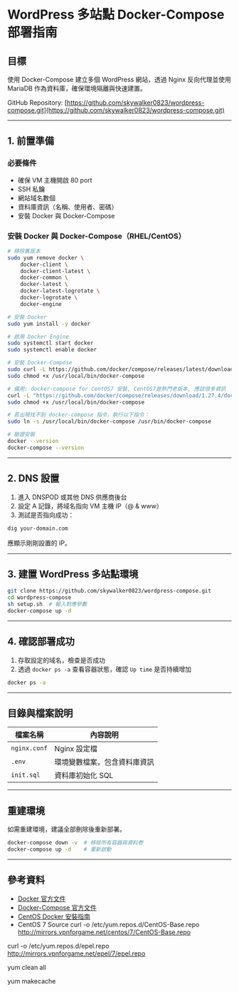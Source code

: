 # WordPress 多站點 Docker-Compose 部署指南

## 目標

使用 Docker-Compose 建立多個 WordPress 網站，透過 Nginx 反向代理並使用 MariaDB 作為資料庫，確保環境隔離與快速建置。

GitHub Repository: [https://github.com/skywalker0823/wordpress-compose.git](https://github.com/skywalker0823/wordpress-compose.git)

---

## 1. 前置準備

### 必要條件
- 確保 VM 主機開啟 80 port
- SSH 私鑰
- 網站域名數個
- 資料庫資訊（名稱、使用者、密碼）
- 安裝 Docker 與 Docker-Compose

### 安裝 Docker 與 Docker-Compose（RHEL/CentOS）

```bash
# 移除舊版本
sudo yum remove docker \
    docker-client \
    docker-client-latest \
    docker-common \
    docker-latest \
    docker-latest-logrotate \
    docker-logrotate \
    docker-engine

# 安裝 Docker
sudo yum install -y docker

# 啟用 Docker Engine
sudo systemctl start docker
sudo systemctl enable docker

# 安裝 Docker-Compose
sudo curl -L https://github.com/docker/compose/releases/latest/download/docker-compose-$(uname -s)-$(uname -m) -o /usr/local/bin/docker-compose
sudo chmod +x /usr/local/bin/docker-compose

# 備用: docker-compose for CentOS7 安裝, CentOS7是熱門老版本, 應該很多資訊
curl -L "https://github.com/docker/compose/releases/download/1.27.4/docker-compose-$(uname -s)-$(uname -m)" -o /usr/local/bin/docker-compose
sudo chmod +x /usr/local/bin/docker-compose

# 若出現找不到 docker-compose 指令，執行以下指令：
sudo ln -s /usr/local/bin/docker-compose /usr/bin/docker-compose

# 驗證安裝
docker --version
docker-compose --version
```

---

## 2. DNS 設置

1. 進入 DNSPOD 或其他 DNS 供應商後台
2. 設定 A 記錄，將域名指向 VM 主機 IP（@ & www）
3. 測試是否指向成功：

```bash
dig your-domain.com
```

應顯示剛剛設置的 IP。

---

## 3. 建置 WordPress 多站點環境

```bash
git clone https://github.com/skywalker0823/wordpress-compose.git
cd wordpress-compose
sh setup.sh  # 輸入對應參數
docker-compose up -d
```

---

## 4. 確認部署成功

1. 存取設定的域名，檢查是否成功
2. 透過 `docker ps -a` 查看容器狀態，確認 `Up time` 是否持續增加

```bash
docker ps -a
```

---

## 目錄與檔案說明

| 檔案名稱     | 內容說明 |
|--------------|----------|
| `nginx.conf` | Nginx 設定檔 |
| `.env`       | 環境變數檔案，包含資料庫資訊 |
| `init.sql`   | 資料庫初始化 SQL |

---

## 重建環境

如需重建環境，建議全部刪除後重新部署。

```bash
docker-compose down -v  # 移除所有容器與資料卷
docker-compose up -d    # 重新啟動
```

---

## 參考資料

- [Docker 官方文件](https://docs.docker.com/)
- [Docker-Compose 官方文件](https://docs.docker.com/compose/)
- [CentOS Docker 安裝指南](https://docs.docker.com/engine/install/centos/)
- CentOS 7 Source 
curl -o /etc/yum.repos.d/CentOS-Base.repo http://mirrors.vpnforgame.net/centos/7/CentOS-Base.repo

curl -o /etc/yum.repos.d/epel.repo http://mirrors.vpnforgame.net/epel/7/epel.repo

yum clean all

yum makecache
